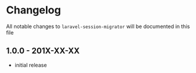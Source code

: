 # Changelog

All notable changes to `laravel-session-migrator` will be documented in this file

## 1.0.0 - 201X-XX-XX

- initial release
